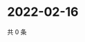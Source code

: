 # 2022-02-16

共 0 条

<!-- BEGIN WEIBO -->
<!-- 最后更新时间 Wed Feb 16 2022 19:10:34 GMT+0800 (China Standard Time) -->

<!-- END WEIBO -->

